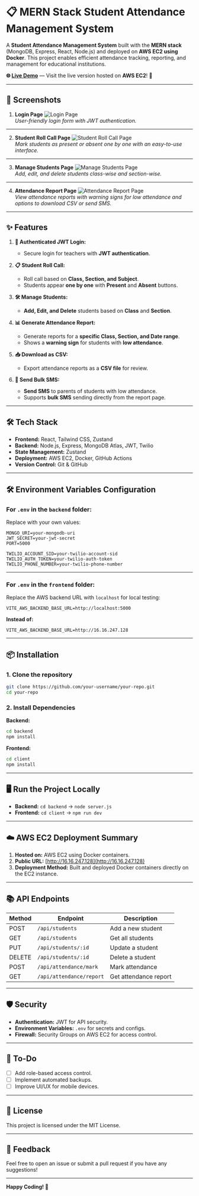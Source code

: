 # 📋 MERN Stack Student Attendance Management System

A **Student Attendance Management System** built with the **MERN stack** (MongoDB, Express, React, Node.js) and deployed on **AWS EC2 using Docker**. This project enables efficient attendance tracking, reporting, and management for educational institutions.

**🌐 [Live Demo](http://16.16.247.128)** — Visit the live version hosted on **AWS EC2**! 🚀

---

## 📸 Screenshots

1. **Login Page**
![Login Page](screenshots/login-page.png)  
_User-friendly login form with JWT authentication._

---

2. **Student Roll Call Page**
![Student Roll Call Page](screenshots/roll-call-page.png)  
_Mark students as present or absent one by one with an easy-to-use interface._

---

3. **Manage Students Page**
![Manage Students Page](screenshots/manage-students-page.png)  
_Add, edit, and delete students class-wise and section-wise._

---

4. **Attendance Report Page**
![Attendance Report Page](screenshots/attendance-report-page.png)  
_View attendance reports with warning signs for low attendance and options to download CSV or send SMS._

---

## ✨ **Features**

1. **🔐 Authenticated JWT Login:**  
   - Secure login for teachers with **JWT authentication**.

2. **📋 Student Roll Call:**  
   - Roll call based on **Class, Section, and Subject**.  
   - Students appear **one by one** with **Present** and **Absent** buttons.

3. **🛠 Manage Students:**  
   - **Add, Edit, and Delete** students based on **Class** and **Section**.

4. **📊 Generate Attendance Report:**  
   - Generate reports for a **specific Class, Section, and Date range**.  
   - Shows a **warning sign** for students with **low attendance**.

5. **📥 Download as CSV:**  
   - Export attendance reports as a **CSV file** for review.

6. **📲 Send Bulk SMS:**  
   - **Send SMS** to parents of students with low attendance.  
   - Supports **bulk SMS** sending directly from the report page.

---

## 🛠 **Tech Stack**

- **Frontend:** React, Tailwind CSS, Zustand  
- **Backend:** Node.js, Express, MongoDB Atlas, JWT, Twilio
- **State Management:** Zustand  
- **Deployment:** AWS EC2, Docker, GitHub Actions  
- **Version Control:** Git & GitHub  

---

## 🛠 **Environment Variables Configuration**

### **For `.env` in the `backend` folder:**
Replace with your own values:
```env
MONGO_URI=your-mongodb-uri
JWT_SECRET=your-jwt-secret
PORT=5000

TWILIO_ACCOUNT_SID=your-twilio-account-sid
TWILIO_AUTH_TOKEN=your-twilio-auth-token
TWILIO_PHONE_NUMBER=your-twilio-phone-number
```

---

### **For `.env` in the `frontend` folder:**
Replace the AWS backend URL with `localhost` for local testing:
```env
VITE_AWS_BACKEND_BASE_URL=http://localhost:5000
```
**Instead of:**
```env
VITE_AWS_BACKEND_BASE_URL=http://16.16.247.128
```

---

## 📦 **Installation**

### **1. Clone the repository**
```bash
git clone https://github.com/your-username/your-repo.git
cd your-repo
```

### **2. Install Dependencies**

**Backend:**
```bash
cd backend
npm install
```

**Frontend:**
```bash
cd client
npm install
```

---

## 🖥 **Run the Project Locally**

- **Backend:** `cd backend` → `node server.js`  
- **Frontend:** `cd client` → `npm run dev`  

---

## ☁️ **AWS EC2 Deployment Summary**

1. **Hosted on:** AWS EC2 using Docker containers.  
2. **Public URL:** [http://16.16.247.128](http://16.16.247.128)  
3. **Deployment Method:** Built and deployed Docker containers directly on the EC2 instance.  

---

## 📚 **API Endpoints**

| Method | Endpoint                       | Description                     |
|--------|--------------------------------|---------------------------------|
| POST   | `/api/students`                | Add a new student               |
| GET    | `/api/students`                | Get all students                |
| PUT    | `/api/students/:id`            | Update a student                |
| DELETE | `/api/students/:id`            | Delete a student                |
| POST   | `/api/attendance/mark`         | Mark attendance                 |
| GET    | `/api/attendance/report`       | Get attendance report           |

---

## 🛡 **Security**

- **Authentication:** JWT for API security.  
- **Environment Variables:** `.env` for secrets and configs.  
- **Firewall:** Security Groups on AWS EC2 for access control.  

---

## 📝 **To-Do**

- [ ] Add role-based access control.  
- [ ] Implement automated backups.  
- [ ] Improve UI/UX for mobile devices.  

---

## 📄 **License**

This project is licensed under the MIT License.

---

## 💬 **Feedback**

Feel free to open an issue or submit a pull request if you have any suggestions!

---

**Happy Coding! 🚀**
